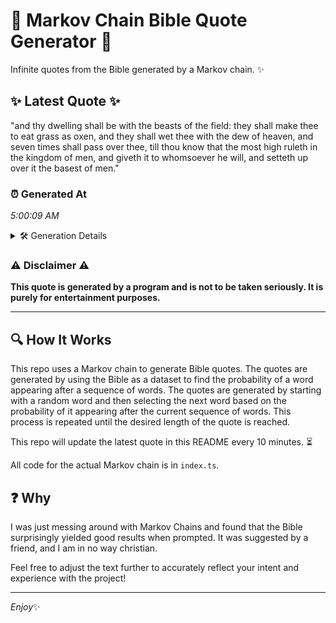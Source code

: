 # 📖 Markov Chain Bible Quote Generator 📖

Infinite quotes from the Bible generated by a Markov chain. ✨

## ✨ Latest Quote ✨
"and thy dwelling shall be with the beasts of the field: they shall make thee to eat grass as oxen, and they shall wet thee with the dew of heaven, and seven times shall pass over thee, till thou know that the most high ruleth in the kingdom of men, and giveth it to whomsoever he will, and setteth up over it the basest of men."

### ⏰ Generated At
*5:00:09 AM*

<details>
    <summary>🛠️ Generation Details</summary>
    <p>
        <strong>🌱 Seed:</strong> and<br>
        <strong>🔄 Iterations:</strong> 65<br>
        <strong>📜 Context History:</strong><br>[ and ]: thy<br>[ and, thy ]: dwelling<br>[ and, thy, dwelling ]: shall<br>[ and, thy, dwelling, shall ]: be<br>[ and, thy, dwelling, shall, be ]: with<br>[ and, thy, dwelling, shall, be, with ]: the<br>[ thy, dwelling, shall, be, with, the ]: beasts<br>[ dwelling, shall, be, with, the, beasts ]: of<br>[ shall, be, with, the, beasts, of ]: the<br>[ be, with, the, beasts, of, the ]: field:<br>[ with, the, beasts, of, the, field: ]: they<br>[ the, beasts, of, the, field:, they ]: shall<br>[ beasts, of, the, field:, they, shall ]: make<br>[ of, the, field:, they, shall, make ]: thee<br>[ the, field:, they, shall, make, thee ]: to<br>[ field:, they, shall, make, thee, to ]: eat<br>[ they, shall, make, thee, to, eat ]: grass<br>[ shall, make, thee, to, eat, grass ]: as<br>[ make, thee, to, eat, grass, as ]: oxen,<br>[ thee, to, eat, grass, as, oxen, ]: and<br>[ to, eat, grass, as, oxen,, and ]: they<br>[ eat, grass, as, oxen,, and, they ]: shall<br>[ grass, as, oxen,, and, they, shall ]: wet<br>[ as, oxen,, and, they, shall, wet ]: thee<br>[ oxen,, and, they, shall, wet, thee ]: with<br>[ and, they, shall, wet, thee, with ]: the<br>[ they, shall, wet, thee, with, the ]: dew<br>[ shall, wet, thee, with, the, dew ]: of<br>[ wet, thee, with, the, dew, of ]: heaven,<br>[ thee, with, the, dew, of, heaven, ]: and<br>[ with, the, dew, of, heaven,, and ]: seven<br>[ the, dew, of, heaven,, and, seven ]: times<br>[ dew, of, heaven,, and, seven, times ]: shall<br>[ of, heaven,, and, seven, times, shall ]: pass<br>[ heaven,, and, seven, times, shall, pass ]: over<br>[ and, seven, times, shall, pass, over ]: thee,<br>[ seven, times, shall, pass, over, thee, ]: till<br>[ times, shall, pass, over, thee,, till ]: thou<br>[ shall, pass, over, thee,, till, thou ]: know<br>[ pass, over, thee,, till, thou, know ]: that<br>[ over, thee,, till, thou, know, that ]: the<br>[ thee,, till, thou, know, that, the ]: most<br>[ till, thou, know, that, the, most ]: high<br>[ thou, know, that, the, most, high ]: ruleth<br>[ know, that, the, most, high, ruleth ]: in<br>[ that, the, most, high, ruleth, in ]: the<br>[ the, most, high, ruleth, in, the ]: kingdom<br>[ most, high, ruleth, in, the, kingdom ]: of<br>[ high, ruleth, in, the, kingdom, of ]: men,<br>[ ruleth, in, the, kingdom, of, men, ]: and<br>[ in, the, kingdom, of, men,, and ]: giveth<br>[ the, kingdom, of, men,, and, giveth ]: it<br>[ kingdom, of, men,, and, giveth, it ]: to<br>[ of, men,, and, giveth, it, to ]: whomsoever<br>[ men,, and, giveth, it, to, whomsoever ]: he<br>[ and, giveth, it, to, whomsoever, he ]: will,<br>[ giveth, it, to, whomsoever, he, will, ]: and<br>[ it, to, whomsoever, he, will,, and ]: setteth<br>[ to, whomsoever, he, will,, and, setteth ]: up<br>[ whomsoever, he, will,, and, setteth, up ]: over<br>[ he, will,, and, setteth, up, over ]: it<br>[ will,, and, setteth, up, over, it ]: the<br>[ and, setteth, up, over, it, the ]: basest<br>[ setteth, up, over, it, the, basest ]: of<br>[ up, over, it, the, basest, of ]: men.<br>
    </p>
</details>

### ⚠️ Disclaimer ⚠️
**This quote is generated by a program and is not to be taken seriously. It is purely for entertainment purposes.**

---

## 🔍 How It Works

This repo uses a Markov chain to generate Bible quotes. The quotes are generated by using the Bible as a dataset to find the probability of a word appearing after a sequence of words. The quotes are generated by starting with a random word and then selecting the next word based on the probability of it appearing after the current sequence of words. This process is repeated until the desired length of the quote is reached.

This repo will update the latest quote in this README every 10 minutes. ⏳

All code for the actual Markov chain is in `index.ts`.

## ❓ Why

I was just messing around with Markov Chains and found that the Bible surprisingly yielded good results when prompted. 
It was suggested by a friend, and I am in no way christian.

Feel free to adjust the text further to accurately reflect your intent and experience with the project!

---

*Enjoy*✨
